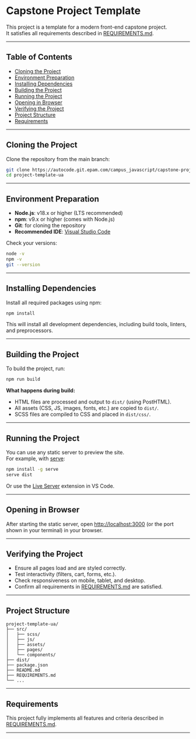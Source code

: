 # Capstone Project Template

This project is a template for a modern front-end capstone project.  
It satisfies all requirements described in [REQUIREMENTS.md](REQUIREMENTS.md).

---

## Table of Contents

- [Cloning the Project](#cloning-the-project)
- [Environment Preparation](#environment-preparation)
- [Installing Dependencies](#installing-dependencies)
- [Building the Project](#building-the-project)
- [Running the Project](#running-the-project)
- [Opening in Browser](#opening-in-browser)
- [Verifying the Project](#verifying-the-project)
- [Project Structure](#project-structure)
- [Requirements](#requirements)

---

## Cloning the Project

Clone the repository from the main branch:

```sh
git clone https://autocode.git.epam.com/campus_javascript/capstone-project/project-template.git
cd project-template-ua
```

---

## Environment Preparation

- **Node.js**: v18.x or higher (LTS recommended)
- **npm**: v9.x or higher (comes with Node.js)
- **Git**: for cloning the repository
- **Recommended IDE**: [Visual Studio Code](https://code.visualstudio.com/)

Check your versions:

```sh
node -v
npm -v
git --version
```

---

## Installing Dependencies

Install all required packages using npm:

```sh
npm install
```

This will install all development dependencies, including build tools, linters, and preprocessors.

---

## Building the Project

To build the project, run:

```sh
npm run build
```

**What happens during build:**

- HTML files are processed and output to `dist/` (using PostHTML).
- All assets (CSS, JS, images, fonts, etc.) are copied to `dist/`.
- SCSS files are compiled to CSS and placed in `dist/css/`.

---

## Running the Project

You can use any static server to preview the site.  
For example, with [serve](https://www.npmjs.com/package/serve):

```sh
npm install -g serve
serve dist
```

Or use the [Live Server](https://marketplace.visualstudio.com/items?itemName=ritwickdey.LiveServer) extension in VS Code.

---

## Opening in Browser

After starting the static server, open [http://localhost:3000](http://localhost:3000) (or the port shown in your terminal) in your browser.

---

## Verifying the Project

- Ensure all pages load and are styled correctly.
- Test interactivity (filters, cart, forms, etc.).
- Check responsiveness on mobile, tablet, and desktop.
- Confirm all requirements in [REQUIREMENTS.md](REQUIREMENTS.md) are satisfied.

---

## Project Structure

```
project-template-ua/
├── src/
│   ├── scss/
│   ├── js/
│   ├── assets/
│   ├── pages/
│   └── components/
├── dist/
├── package.json
├── README.md
├── REQUIREMENTS.md
└── ...
```

---

## Requirements

This project fully implements all features and criteria described in [REQUIREMENTS.md](REQUIREMENTS.md).

---
